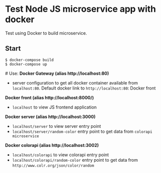 # Test Node JS microservice app with docker
Test using Docker to build microservice.

## Start
```
$ docker-compose build
$ docker-compose up
```

# Use:
<b>Docker Gateway (alias http://localhost:80)</b>
- server configuration to get all docker container available from `localhost:80`. Default docker link to `http://localhost:80`: Docker front

<b>Docker front (alias http://localhost:8000/)</b>
- `localhost` to view JS frontend application

<b>Docker server (alias http://localhost:3000)</b>
- `localhost/server` to view server entry point
- `localhost/server/random-color` entry point to get data from `colorapi microservice`

<b>Docker colorapi (alias http://localhost:3002)</b>
- `localhost/colorapi` to view colorapi entry point
- `localhost/colorapi/random-color` entry point to get data from `http://www.colr.org/json/color/random`
